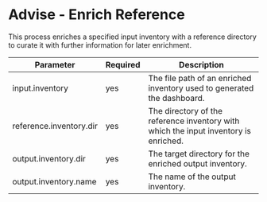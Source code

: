 # Advise - Enrich Reference

This process enriches a specified input inventory with a reference directory to curate it with further information for later enrichment.

| Parameter               | Required | Description                                                                          |
|-------------------------|----------|--------------------------------------------------------------------------------------|
| input.inventory         | yes      | The file path of an enriched inventory used to generated the dashboard.              |
| reference.inventory.dir | yes      | The directory of the reference inventory with which the input inventory is enriched. |
| output.inventory.dir    | yes      | The target directory for the enriched output inventory.                              |     
| output.inventory.name   | yes      | The name of the output inventory.                                                    |     
